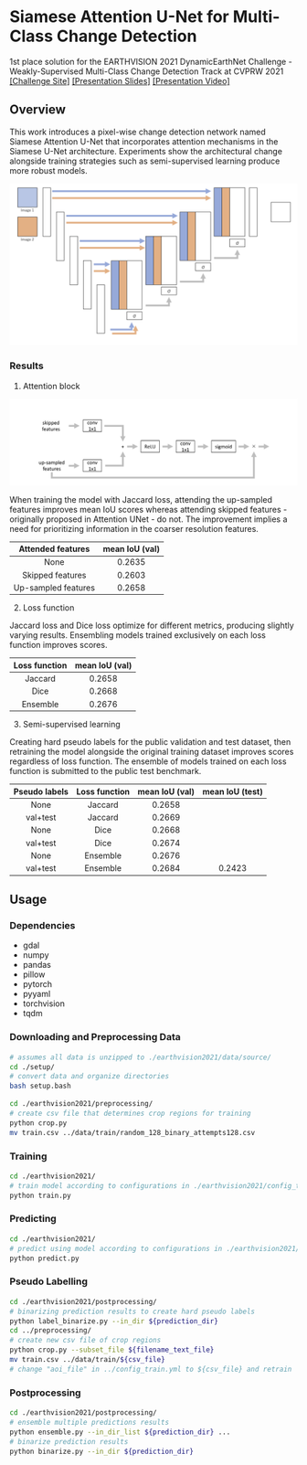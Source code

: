 # Siamese Attention U-Net for Multi-Class Change Detection
1st place solution for the EARTHVISION 2021 DynamicEarthNet Challenge - Weakly-Supervised Multi-Class Change Detection Track at CVPRW 2021  
[[Challenge Site]](https://competitions.codalab.org/competitions/30441) 
[[Presentation Slides]](./examples/earthvision2021_presentation.pdf) 
[[Presentation Video]](https://youtu.be/nrntHeY8vtg?t=11994)

## Overview
This work introduces a pixel-wise change detection network named Siamese Attention U-Net that incorporates attention mechanisms in the Siamese U-Net architecture. Experiments show the architectural change alongside training strategies such as semi-supervised learning produce more robust models.  
  
![Siamese Attention U-Net](./examples/siamese_attention_unet.png)

### Results
1. Attention block  

![Proposed Attention Block](./examples/attention_block_proposed.png)

When training the model with Jaccard loss, attending the up-sampled features improves mean IoU scores whereas attending skipped features - originally proposed in Attention UNet - do not. The improvement implies a need for prioritizing information in the coarser resolution features.

|Attended features|mean IoU (val)|
|:-:|:-:|
|None|0.2635|
|Skipped features|0.2603|
|Up-sampled features|0.2658|

2. Loss function  

Jaccard loss and Dice loss optimize for different metrics, producing slightly varying results. Ensembling models trained exclusively on each loss function improves scores.

|Loss function|mean IoU (val)|
|:-:|:-:|
|Jaccard|0.2658|
|Dice|0.2668|
|Ensemble|0.2676|

3. Semi-supervised learning  

Creating hard pseudo labels for the public validation and test dataset, then retraining the model alongside the original training dataset improves scores regardless of loss function. The ensemble of models trained on each loss function is submitted to the public test benchmark.

|Pseudo labels|Loss function|mean IoU (val)|mean IoU (test)|
|:-:|:-:|:-:|:-:|
|None|Jaccard|0.2658||
|val+test|Jaccard|0.2669||
|None|Dice|0.2668|
|val+test|Dice|0.2674||
|None|Ensemble|0.2676||
|val+test|Ensemble|0.2684|0.2423|


## Usage
### Dependencies
- gdal
- numpy
- pandas
- pillow
- pytorch
- pyyaml
- torchvision
- tqdm

### Downloading and Preprocessing Data
```bash
# assumes all data is unzipped to ./earthvision2021/data/source/
cd ./setup/
# convert data and organize directories
bash setup.bash
```
```bash
cd ./earthvision2021/preprocessing/
# create csv file that determines crop regions for training
python crop.py
mv train.csv ../data/train/random_128_binary_attempts128.csv
```

### Training
```bash
cd ./earthvision2021/
# train model according to configurations in ./earthvision2021/config_train.yml
python train.py
```

### Predicting
```bash
cd ./earthvision2021/
# predict using model according to configurations in ./earthvision2021/config_predict.yml
python predict.py
```

### Pseudo Labelling 
```bash
cd ./earthvision2021/postprocessing/
# binarizing prediction results to create hard pseudo labels
python label_binarize.py --in_dir ${prediction_dir}
cd ../preprocessing/
# create new csv file of crop regions
python crop.py --subset_file ${filename_text_file}
mv train.csv ../data/train/${csv_file}
# change "aoi_file" in ../config_train.yml to ${csv_file} and retrain
```

### Postprocessing
```bash
cd ./earthvision2021/postprocessing/
# ensemble multiple predictions results
python ensemble.py --in_dir_list ${prediction_dir} ...
# binarize prediction results
python binarize.py --in_dir ${prediction_dir}
```

